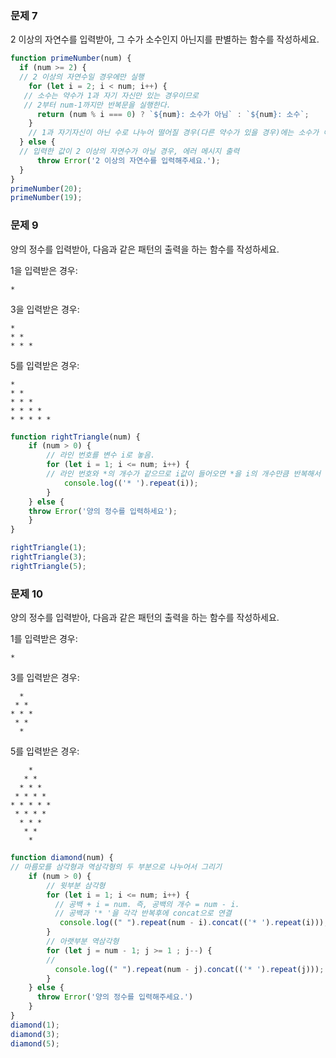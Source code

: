 ### 문제 7

2 이상의 자연수를 입력받아, 그 수가 소수인지 아닌지를 판별하는 함수를 작성하세요.
```js
function primeNumber(num) {
  if (num >= 2) {
  // 2 이상의 자연수일 경우에만 실행
    for (let i = 2; i < num; i++) {
   // 소수는 약수가 1과 자기 자신만 있는 경우이므로
   // 2부터 num-1까지만 반복문을 실행한다.
      return (num % i === 0) ? `${num}: 소수가 아님` : `${num}: 소수`;
    } 
    // 1과 자기자신이 아닌 수로 나누어 떨어질 경우(다른 약수가 있을 경우)에는 소수가 아니다.
  } else {
  // 입력한 값이 2 이상의 자연수가 아닐 경우, 에러 메시지 출력
      throw Error('2 이상의 자연수를 입력해주세요.');
  }
}
primeNumber(20);
primeNumber(19);
```


### 문제 9

양의 정수를 입력받아, 다음과 같은 패턴의 출력을 하는 함수를 작성하세요.

1을 입력받은 경우:
```
*
```

3을 입력받은 경우:
```
*
* *
* * *
```

5를 입력받은 경우:
```
*
* *
* * *
* * * *
* * * * *
```
```js
function rightTriangle(num) {
    if (num > 0) {
        // 라인 번호를 변수 i로 놓음.
        for (let i = 1; i <= num; i++) {
        // 라인 번호와 *의 개수가 같으므로 i값이 들어오면 *을 i의 개수만큼 반복해서 출력
            console.log(('* ').repeat(i));
        }
    } else {
    throw Error('양의 정수를 입력하세요');
    }
}

rightTriangle(1);
rightTriangle(3);
rightTriangle(5);
```

### 문제 10

양의 정수를 입력받아, 다음과 같은 패턴의 출력을 하는 함수를 작성하세요.

1를 입력받은 경우:
```
*
```

3를 입력받은 경우:
```
  *
 * *
* * *
 * *
  *
```

5를 입력받은 경우:
```
    *
   * *
  * * *
 * * * *
* * * * *
 * * * *
  * * *
   * *
    *
```
```js
function diamond(num) {
// 마름모를 삼각형과 역삼각형의 두 부분으로 나누어서 그리기
    if (num > 0) {
        // 윗부분 삼각형
        for (let i = 1; i <= num; i++) {
          // 공백 + i = num. 즉, 공백의 개수 = num - i. 
          // 공백과 '* '을 각각 반복후에 concat으로 연결
           console.log((" ").repeat(num - i).concat(('* ').repeat(i)));
        }
        // 아랫부분 역삼각형
        for (let j = num - 1; j >= 1 ; j--) {
        // 
          console.log((" ").repeat(num - j).concat(('* ').repeat(j)));
        }
    } else {
      throw Error('양의 정수를 입력해주세요.')
    }
}
diamond(1);
diamond(3);
diamond(5);
```
